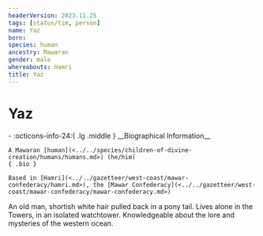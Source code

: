 ```yaml
---
headerVersion: 2023.11.25
tags: [status/tim, person]
name: Yaz
born:
species: human
ancestry: Mawaran
gender: male
whereabouts: Hamri
title: Yaz
---
```

# Yaz
<div class="grid cards ext-narrow-margin ext-one-column" markdown>
- :octicons-info-24:{ .lg .middle } __Biographical Information__

    A Mawaran [human](<../../species/children-of-divine-creation/humans/humans.md>) (he/him)  
    { .bio }

    Based in [Hamri](<../../gazetteer/west-coast/mawar-confederacy/hamri.md>), the [Mawar Confederacy](<../../gazetteer/west-coast/mawar-confederacy/mawar-confederacy.md>)
</div>


An old man, shortish white hair pulled back in a pony tail. Lives alone in the Towers, in an isolated watchtower. Knowledgeable about the lore and mysteries of the western ocean.

